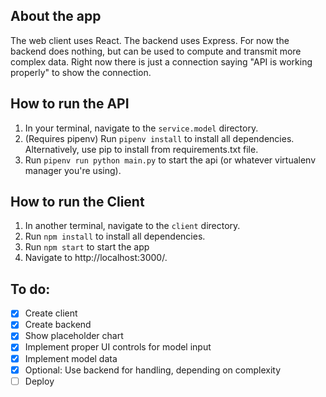 ## About the app
The web client uses React. The backend uses Express. For now the backend does nothing, but can be used to compute and transmit more complex data. Right now there is just a connection saying "API is working properly" to show the connection.

## How to run the API
1. In your terminal, navigate to the `service.model` directory.
2. (Requires pipenv) Run `pipenv install` to install all dependencies. Alternatively, use pip to install from requirements.txt file.
3. Run `pipenv run python main.py` to start the api (or whatever virtualenv manager you're using).

## How to run the Client
1. In another terminal, navigate to the `client` directory.
2. Run `npm install` to install all dependencies.
3. Run `npm start` to start the app
4. Navigate to http://localhost:3000/.

## To do:
- [x] Create client
- [x] Create backend
- [x] Show placeholder chart
- [x] Implement proper UI controls for model input
- [x] Implement model data
- [x] Optional: Use backend for handling, depending on complexity
- [ ] Deploy